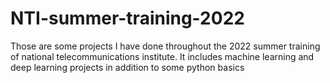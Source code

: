 # NTI-summer-training-2022
Those are some projects I have done throughout the 2022 summer training of national telecommunications institute. It includes machine learning and deep learning projects in addition to some python basics
